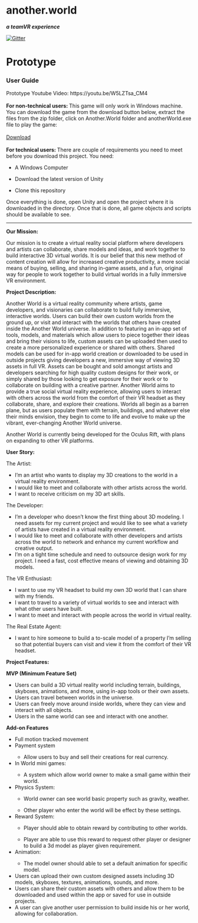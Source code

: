 <html>

<h1>another.world</h1>
 
<b><i>a teamVR experience</b></i>

[![Gitter](https://badges.gitter.im/Join%20Chat.svg)](https://gitter.im/Team_VR/Lobby#?utm_source=badge&utm_medium=badge&utm_campaign=pr-badge&utm_content=badge)

<h1>Prototype</h1>
<h3>User Guide</h3>
Prototype Youtube Video: https://youtu.be/W5LZTsa_CM4 
<br></br>
<b>For non-technical users: </b>
This game will only work in Windows machine. You can download the game from the download button below, extract the files from the zip folder, click on Another.World folder and anotherWorld.exe file to play the game:
<br></br>
<a href="https://github.com/mattCarapella/AnotherWorld/releases/download/v0.1.0/Another.World.zip">Download</a>
<br></br>
<b>For technical users: </b>There are couple of requirements you need to meet before you download this project. You need: 
<ul><li> A Windows Computer </li></ul>
<ul><li> Download the latest version of Unity </li></ul>
<ul><li> Clone this repository </li></ul>

Once everything is done, open Unity and open the project where it is downloaded in the directory. Once that is done, all game objects and scripts should be available to see.
<hr></hr>

<b>Our Mission:</b>

Our mission is to create a virtual reality social platform where developers and artists can collaborate, share models and ideas, and work together to build interactive 3D virtual worlds. It is our belief that this new method of content creation will allow for increased creative productivity, a more social means of buying, selling, and sharing in-game assets, and a fun, original way for people to work together to build virtual worlds in a fully immersive VR environment.

<b>Project Description:</b>

Another World is a virtual reality community where artists, game developers, and visionaries can collaborate to build fully immersive, interactive worlds. Users can build their own custom worlds from the ground up, or visit and interact with the worlds that others have created inside the Another World universe. In addition to featuring an in-app set of tools, models, and materials which allow users to piece together their ideas and bring their visions to life, custom assets can be uploaded then used to create a more personalized experience or shared with others. Shared models can be used for in-app world creation or downloaded to be used in outside projects giving developers a new, immersive way of viewing 3D assets in full VR. Assets can be bought and sold amongst artists and developers searching for high quality custom designs for their work, or simply shared by those looking to get exposure for their work or to collaborate on building with a creative partner. Another World aims to provide a true social virtual reality experience, allowing users to interact with others across the world from the comfort of their VR headset as they collaborate, share, and explore their creations. Worlds all begin as a barren plane, but as users populate them with terrain, buildings, and whatever else their minds envision, they begin to come to life and evolve to make up the vibrant, ever-changing Another World universe.

Another World is currently being developed for the Oculus Rift, with plans on expanding to other VR platforms.


<b>User Story:</b>

The Artist: 
<ul><li>I’m an artist who wants to display my 3D creations to the world in a virtual reality environment.</li>
	<li>I would like to meet and collaborate with other artists across the world.</li>
	<li>I want to receive criticism on my 3D art skills.</li></ul>

The Developer:  
<ul><li>I’m a developer who doesn’t know the first thing about 3D modeling. I need assets for my current project and would like to see what a variety of artists have created in a virtual reality environment.</li>
<li>I would like to meet and collaborate with other developers and artists across the world to network and enhance my current workflow and creative output.</li>
<li>I’m on a tight time schedule and need to outsource design work for my project. I need a fast, cost effective means of viewing and obtaining 3D models.</li></ul>

The VR Enthusiast:
<ul><li>I want to use my VR headset to build my own 3D world that I can share with my friends.</li>
<li>I want to travel to a variety of virtual worlds to see and interact with what other users have built.</li>
	<li>I want to meet and interact with people across the world in virtual reality.</li></ul>

The Real Estate Agent:
<ul><li>I want to hire someone to build a to-scale model of a property I’m selling so that potential buyers can visit and view it from the comfort of their VR headset.</li></ul>


<b>Project Features:</b>

<b>MVP (Minimum Feature Set)</b>
<ul><li>Users can build a 3D virtual reality world including terrain, buildings, skyboxes, animations, and more, using in-app tools or their own assets.</li>
<li>Users can travel between worlds in the universe.</li>
<li>Users can freely move around inside worlds, where they can view and interact with all objects.</li>
<li>Users in the same world can see and interact with one another.</li></ul> 

<b>Add-on Features</b>
<ul><li>Full motion tracked movement</li>
	<li>Payment system</li>
	<ul><li>Allow users to buy and sell their creations for real currency.</li></ul>
	<li>In World mini games:</li>
	<ul><li>A system which allow world owner to make a small game within their world.</li></ul>
	<li>Physics System:</li>
	<ul><li>World owner can see world basic property such as gravity, weather.</li></ul>
	<ul><li>Other player who enter the world will be effect by these settings.</li></ul>
	<li>Reward System:</li>
<ul><li>Player should able to obtain reward by contributing to other worlds.</li></ul>
<ul><li>Player are able to use this reward to request other player or designer to build a 3d model as player given requirement.</li></ul>
	<li>Animation:</li>
<ul><li>The model owner should able to set a default animation for specific model.</li></ul>
<li>Users can upload their own custom designed assets including 3D models, skyboxes, textures, animations, sounds, and more.</li><li>Users can share their custom assets with others and allow them to be downloaded and used within the app or saved for use in outside projects.</li>
<li>A user can give another user permission to build inside his or her world, allowing for collaboration.</li>
</html>
